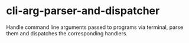 # cli-arg-parser-and-dispatcher
Handle command line arguments passed to programs via terminal, parse them and dispatches the corresponding handlers.
